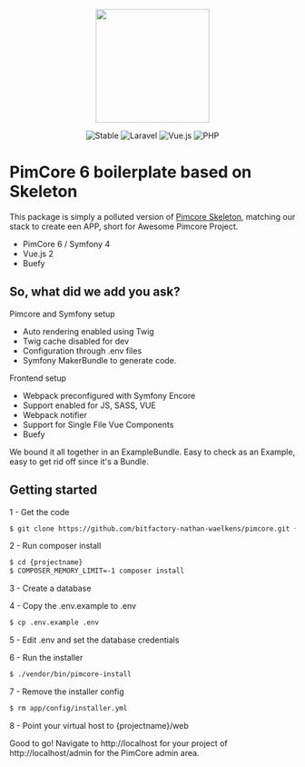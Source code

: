<p align="center">   
    <img src="https://pimcore.org/static/img/logo-claim.svg" width="200">
       
</p>

<p align="center">
    <img src="https://img.shields.io/badge/stable-1.0.x-orange?style=for-the-badge" alt="Stable">
    <img src="https://img.shields.io/badge/pimcore-%5E6.x-6E1ABB?style=for-the-badge" alt="Laravel">
    <img src="https://img.shields.io/badge/vue-%5E2.x-41B883?style=for-the-badge" alt="Vue.js">
    <img src="https://img.shields.io/badge/buefy-%5E0.8-7957D5?style=for-the-badge" alt="PHP">
</p>


# PimCore 6 boilerplate based on Skeleton

This package is simply a polluted version of [Pimcore Skeleton](https://github.com/pimcore/skeleton">https://github.com/pimcore/skeleton), matching our stack to create een APP, 
short for Awesome Pimcore Project.
  
* PimCore 6 / Symfony 4
* Vue.js 2
* Buefy

## So, what did we add you ask?
Pimcore and Symfony setup
* Auto rendering enabled using Twig
* Twig cache disabled for dev
* Configuration through .env files
* Symfony MakerBundle to generate code.

Frontend setup
* Webpack preconfigured with Symfony Encore
* Support enabled for JS, SASS, VUE
* Webpack notifier
* Support for Single File Vue Components
* Buefy
 
We bound it all together in an ExampleBundle. Easy to check as an Example, easy to get rid off since it's a Bundle. 
        

## Getting started 
 
1 - Get the code 
```bash
$ git clone https://github.com/bitfactory-nathan-waelkens/pimcore.git {projectname}
```

2 - Run composer install
```bash
$ cd {projectname}
$ COMPOSER_MEMORY_LIMIT=-1 composer install

```

3 - Create a database

4 - Copy the .env.example to .env
```bash
$ cp .env.example .env
```

5 - Edit .env and set the database credentials

6 - Run the installer
```bash
$ ./vendor/bin/pimcore-install
```

7 - Remove the installer config
```bash
$ rm app/config/installer.yml
```

8 - Point your virtual host to {projectname}/web

Good to go! Navigate to http://localhost for your project of http://localhost/admin for the PimCore admin area.
